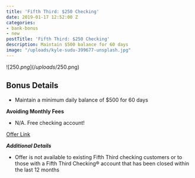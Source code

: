 ```yaml
---
title: 'Fifth Third: $250 Checking'
date: 2019-01-17 12:52:00 Z
categories:
- bank-bonus
- new
postTitle: 'Fifth Third: $250 Checking'
description: Maintain $500 balance for 60 days
image: "/uploads/kyle-sudu-399677-unsplash.jpg"
---
```


![$250.png](/uploads/$250.png)


## **Bonus Details**

* Maintain a minimum daily balance of $500 for 60 days


**Avoiding Monthly Fees**

* N/A. Free checking account!


[Offer Link](https://accounts.53.com/banking/offer/checking?&cid=cpc:goog:AO18_Checking:Brand\+Bank\+Stacked:5%2F3%20bank%20bonus_b&mkwid=s_pcrid__pkw_5%2F3%20bank%20bonus_pmt_b_pdv_c_slid__pgrid_58635414238_ptaid_kwd-418285471405_&gclid=Cj0KCQjwquTbBRCSARIsADzW88zC0fgr8HdUMEDD4pivA-UTF1nQqrc3GWSeOANsr1XMl76_GPNonqAaAldxEALw_wcB)

***Additional Details***

* Offer is not available to existing Fifth Third checking customers or to those with a Fifth Third Checking® account that has been closed within the last 12 months